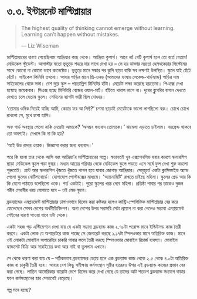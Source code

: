 # ৩.৩. ইন্টারনেট মাল্টিপ্লায়ার

> The highest quality of thinking cannot emerge without learning. Learning can’t happen without mistakes.
>
> ― Liz Wiseman

মাল্টিপ্লায়ারের ধারণা পেয়েছিলাম আন্দ্রিয়ার কাছ থেকে। আন্দ্রিয়া কুপার্স। আরে না! বেটি কুপার্স হলে তো বর্তে যেতাম! মেডিকেল স্টুডেন্ট। আগাস্টার মতো ভুতুড়ে শহরে যার সাথে দেখা হয় – সে হয় ডাক্তার নয়তো হেলথকেয়ার সিস্টেমের সাথে কোনো না কোনো ভাবে কানেক্টেড। ভুতুড়ে মানে সন্ধার পর কুপি ছাড়া বাকি সব লক্ষণই উপস্থিত। স্কুলে যাই হেঁটে হেঁটে। সাইকেল কিনিনি তখনো। আবার গাড়ির মানে প্রি-ওনড \(আমাদের ভাষায় সেকেন্ড-থার্ডহ্যান্ড\) গাড়ির দাম সাইকেলের থেকে সস্তা। বেশ দুরে স্কুল – পয়তাল্লিশ মিনিটের হাঁটা। মেয়েটা লক্ষ্য করেছে হয়তোবা। পিএক্সে দেখা হয়েছে কয়েকবার। পিএক্স হচ্ছে মিলিটারি বেজের ওয়াল-মার্ট। হাঁটতে খারাপ লাগে না। দুরের ব্লুবেরির বাগান দেখতে দেখতে চলে যেতাম স্কুলে। সেদিনের ব্যাগটা ভারী ছিল বোধহয়।

‘তোমার ওদিক দিয়েই যাচ্ছি আমি, কেয়ার ফর আ লিফ্ট?’ চশমা ছাড়াই মেয়েটাকে ভালো লাগছিলো বরং। চোখে চোখে রাখলো সে, মুখে চাপা হাসি।

অফ গার্ড অবস্থায় পেলো নাকি মেয়েটা আমাকে? ‘অসম্ভব ধন্যবাদ তোমাকে।’ ঝামেলা এড়াতে চাইলাম। বয়ফ্রেন্ড থাকবে তো অবশ্যই। দেখলে কি না কি হয়?

‘আই উড রাদার ওয়াক। জিজ্ঞাসা করার জন্য ধন্যবাদ।’

পরে কি হলো তার থেকে আসি বরং আন্দ্রিয়া’র মাল্টিপ্লায়ারের গল্পে। স্বভাবতই খুব এক্সপেনসিভ হবার কারণে স্কলারশিপ ছাড়া মেডিকেল স্কুলে পড়া দুস্কর। মধ্যম আয়ের পরিবার থেকে মেডিকেল স্কুলে পড়তে এসে সর্ষে ফুল দেখা শুরু করলো শুরুতেই। গ্রান্ট আর স্কলারশিপ খুঁজতে খুঁজতে পাগল হয়ে যাবার জোগাড় আন্দ্রিয়ার। সেমুহুর্তে একটা ক্লাসিফাইড অ্যাড পেলো স্কুলের নোটিশবোর্ডে। যোগাযোগ পোস্টবক্সের মাধ্যমে। 'অ্যানোমিটি' রাখতে চাইছে মহিলা। স্কুলের গ্রেড আর কি কি যেনো পাঠাতে বলেছিলো ওকে। শর্ত একটাই। পুরো স্কুলের খরচ দেবে মহিলা। প্রতিষ্ঠা পাবার পর তাকেও দুজন গরীব মেধাবীর খরচ যোগাতে হবে – ওই মেড স্কুলে।

ব্রডব্যান্ডের এমপ্লয়মেন্ট মাল্টিপ্লায়ার ঢালাওভাবে হিসেব করা কষ্টকর হলেও কান্ট্রি-স্পেসিফিক মাল্টিপ্লায়ার বের করে ফেলেছেন সেসব দেশের অর্থনীতিবিদগণ। অন্য দেশের উপর সরাসরি সেটা প্রয়োগ না করা গেলেও সম্ভাব্য এমপ্লয়মেন্ট গেইনের ধারণা পাওয়া যাবে ওটা থেকে।

একটা সহজ গড় এস্টিমেশনে দেখা যায় যে একটা সম্ভাব্য ব্রডব্যান্ড কাজ ২.৭৮টা পরোক্ষ মানে ইন্ডিউসড কাজ তৈরী করবে। একটা লোক যে অপারেটরে কাজ পাচ্ছে সে জেনারেট করছে ১.১৭টা স্পিলওভার মানে অতিরিক্ত কাজ। মানে ওই লোকটা মোবাইল অপারেটরে চাকরি পাবার ফলে তৈরী করছে স্পিলওভার মোবাইল রিচার্জ ব্যবস্যা। মোবাইল হ্যান্ডসেট বিক্রি আর সারাইয়ের কথা আর নাই বা তুললাম এখানে।

সে থেকে ধারণা করা যায় যে – সঠিকভাবে ব্রডব্যান্ডের ডেপ্লয় হলে এক ব্রডব্যান্ড কাজ থেকে ২.৫ থেকে ৪.০টা অতিরিক্ত কাজ বা চাকুরী তৈরী হবে। আবার বেশ কিছু সমীক্ষায় কর্মসংস্থান সৃষ্টির হারেরও উপর এই ব্রডব্যান্ড কাজের প্রভাব বের করা গেছে। লাতিন আমেরিকার বারোটা দেশে হিসেব করে দেখা গেছে যে তাদের আট শতাংশ ব্রডব্যান্ড সংযোগ বাড়ার ফলে কর্মসংস্থানের হার সেভাবেই বেড়েছে।

গল্প মনে হচ্ছে?

